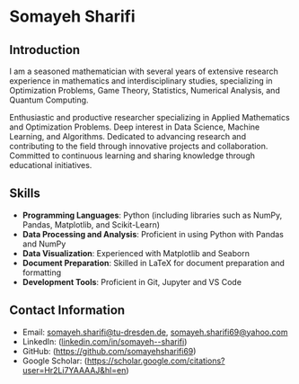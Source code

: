 
# Somayeh Sharifi

## Introduction

I am a seasoned mathematician with several years of extensive research experience in mathematics and interdisciplinary studies, specializing in Optimization Problems, Game Theory, Statistics, Numerical Analysis, and Quantum Computing.

Enthusiastic and productive researcher specializing in Applied Mathematics and Optimization Problems. Deep interest in Data Science, Machine Learning, and Algorithms. Dedicated to advancing research and contributing to the field through innovative projects and collaboration. Committed to continuous learning and sharing knowledge through educational initiatives.

## Skills

- **Programming Languages**: Python (including libraries such as NumPy, Pandas, Matplotlib, and
Scikit-Learn)
- **Data Processing and Analysis**: Proficient in using Python with Pandas and NumPy
- **Data Visualization**: Experienced with Matplotlib and Seaborn
- **Document Preparation**: Skilled in LaTeX for document preparation and formatting
- **Development Tools**: Proficient in Git, Jupyter and VS Code


## Contact Information

- Email: somayeh.sharifi@tu-dresden.de, somayeh.sharifi69@yahoo.com
- LinkedIn: ([linkedin.com/in/somayeh--sharifi](https://www.linkedin.com/in/somayeh--sharifi/))
- GitHub: (https://github.com/somayehsharifi69)
- Google Scholar: (https://scholar.google.com/citations?user=Hr2Li7YAAAAJ&hl=en)

